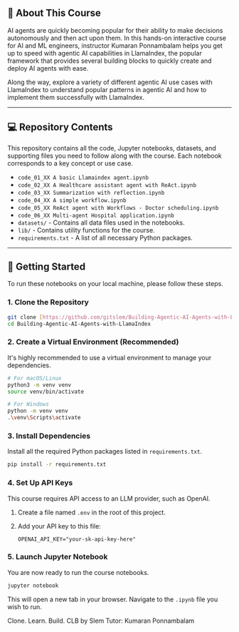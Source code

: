 
## 📖 About This Course

AI agents are quickly becoming popular for their ability to make decisions autonomously and then act upon them. In this hands-on interactive course for AI and ML engineers, instructor Kumaran Ponnambalam helps you get up to speed with agentic AI capabilities in LlamaIndex, the popular framework that provides several building blocks to quickly create and deploy AI agents with ease.

Along the way, explore a variety of different agentic AI use cases with LlamaIndex to understand popular patterns in agentic AI and how to implement them successfully with LlamaIndex.

---

## 💻 Repository Contents

This repository contains all the code, Jupyter notebooks, datasets, and supporting files you need to follow along with the course. Each notebook corresponds to a key concept or use case.

* `code_01_XX A basic Llamaindex agent.ipynb`
* `code_02_XX A Healthcare assistant agent with ReAct.ipynb`
* `code_03_XX Summarization with reflection.ipynb`
* `code_04_XX A simple workflow.ipynb`
* `code_05_XX ReAct agent with Workflows - Doctor scheduling.ipynb`
* `code_06_XX Multi-agent Hospital application.ipynb`
* `datasets/` - Contains all data files used in the notebooks.
* `lib/` - Contains utility functions for the course.
* `requirements.txt` - A list of all necessary Python packages.

---

## 🚀 Getting Started

To run these notebooks on your local machine, please follow these steps.

### 1. Clone the Repository
```bash
git clone [https://github.com/gitslem/Building-Agentic-AI-Agents-with-LlamaIndex.git](https://github.com/gitslem/Building-Agentic-AI-Agents-with-LlamaIndex.git)
cd Building-Agentic-AI-Agents-with-LlamaIndex
````

### 2\. Create a Virtual Environment (Recommended)

It's highly recommended to use a virtual environment to manage your dependencies.

```bash
# For macOS/Linux
python3 -m venv venv
source venv/bin/activate

# For Windows
python -m venv venv
.\venv\Scripts\activate
```

### 3\. Install Dependencies

Install all the required Python packages listed in `requirements.txt`.

```bash
pip install -r requirements.txt
```

### 4\. Set Up API Keys

This course requires API access to an LLM provider, such as OpenAI.

1.  Create a file named `.env` in the root of this project.

2.  Add your API key to this file:

    ```
    OPENAI_API_KEY="your-sk-api-key-here"
    ```

### 5\. Launch Jupyter Notebook

You are now ready to run the course notebooks.

```bash
jupyter notebook
```

This will open a new tab in your browser. Navigate to the `.ipynb` file you wish to run.

Clone. Learn. Build. 
CLB by Slem
Tutor: Kumaran Ponnambalam

<!-- end list -->

